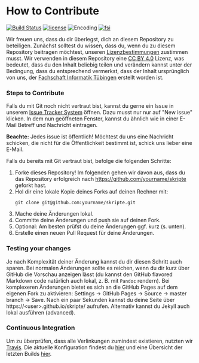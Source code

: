 # How to Contribute

[![Build Status](https://travis-ci.org/fsi-tue/skripte.svg?branch=master)](https://travis-ci.org/fsi-tue/skripte)
[![license](https://img.shields.io/github/license/fsi-tue/skripte.svg)](https://github.com/fsi-tue/skripte/blob/master/LICENSE.txt)
![Encoding](https://img.shields.io/badge/Encoding-UTF--8-blue.svg)
[![fsi](https://img.shields.io/badge/Von%20der%20Fachschaft%20genehmigt-ja-blue.svg)](https://www.fsi.uni-tuebingen.de/)

Wir freuen uns, dass du dir überlegst, dich an diesem Repository zu beteiligen.
Zunächst solltest du wissen, dass du, wenn du zu diesem Repository beitragen
möchtest, unseren
[Lizenzbestimmungen](/LICENSE.txt)
zustimmen musst. Wir verwenden in diesem Repository eine
[CC BY 4.0](https://creativecommons.org/licenses/by/4.0/) Lizenz, was bedeutet,
dass du den Inhalt beliebig teilen und verändern kannst unter der Bedingung,
dass du entsprechend vermerkst, dass der Inhalt ursprünglich von uns, der
[Fachschaft Informatik Tübingen](https://www.fsi.uni-tuebingen.de/) erstellt
worden ist.


### Steps to Contribute

Falls du mit Git noch nicht vertraut bist, kannst du gerne ein Issue in unserem
[Issue Tracker System](https://github.com/fsi-tue/skripte/issues) öffnen. Dazu
musst nur nur auf "New issue" klicken. In dem nun geöffneten Fenster, kannst du
ähnlich wie in einer E-Mail Betreff und Nachricht eintragen.

**Beachte:** Jedes issue ist öffentlich! Möchtest du uns eine Nachricht
schicken, die nicht für die Öffentlichkeit bestimmt ist, schick uns lieber
eine E-Mail.


Falls du bereits mit Git vertraut bist, befolge die folgenden Schritte:

1. Forke dieses Repository! Im folgenden gehen wir davon aus, dass du das
   Repository erfolgreich nach https://github.com/yourname/skripte geforkt hast.
2. Hol dir eine lokale Kopie deines Forks auf deinen Rechner mit:
   ```
   git clone git@github.com:yourname/skripte.git
   ```
3. Mache deine Änderungen lokal.
4. Committe deine Änderungen und push sie auf deinen Fork.
5. Optional: Am besten prüfst du deine Änderungen ggf. kurz (s. unten).
6. Erstelle einen neuen Pull Request für deine Änderungen.


### Testing your changes

Je nach Komplexität deiner Änderung kannst du dir diesen Schritt auch sparen.
Bei normalen Änderungen sollte es reichen, wenn du dir kurz über GitHub die
Vorschau anzeigen lässt (du kannst den GitHub flavored Markdown code natürlich
auch lokal, z. B. mit `Pandoc` rendern). Bei komplexeren Änderungen bietet es
sich an die GitHub Pages auf dem eigenen Fork zu aktivieren: Settings ->
GitHub Pages -> Source -> master branch -> Save. Nach ein paar Sekunden kannst
du deine Seite über https://&lt;user&gt;.github.io/skripte/ aufrufen. Alternativ
kannst du Jekyll auch lokal ausführen (advanced).

### Continuous Integration

Um zu überprüfen, dass alle Verlinkungen zumindest existieren, nutzten wir
[Travis](https://travis-ci.org/). Die aktuelle Konfiguration findest du
[hier](https://github.com/fsi-tue/skripte/blob/master/.travis.yml) und eine
Übersicht der letzten Builds [hier](https://travis-ci.org/fsi-tue/skripte/).
